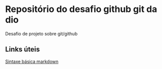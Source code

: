 # Repositório do desafio github git da dio
Desafio de projeto sobre git/github

## Links úteis
[Sintaxe básica markdown](https://www.markdownguide.org/basic-syntax/)
